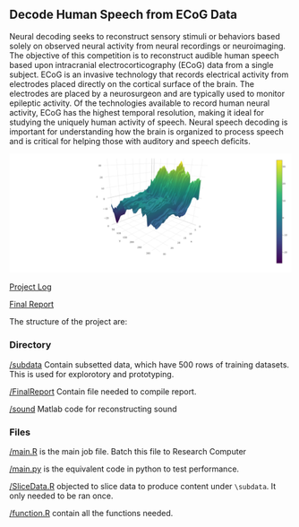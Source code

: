 ## Decode Human Speech from ECoG Data

Neural decoding seeks to reconstruct sensory stimuli or behaviors based solely on observed neural activity from neural recordings or neuroimaging.  The objective of this competition is to reconstruct audible human speech based upon intracranial electrocorticography (ECoG) data from a single subject.  ECoG is an invasive technology that records electrical activity from electrodes placed directly on the cortical surface of the brain. The electrodes are placed by a neurosurgeon and are typically used to monitor epileptic activity. Of the technologies available to record human neural activity, ECoG has the highest temporal resolution, making it ideal for studying the uniquely human activity of speech. Neural speech decoding is important for understanding how the brain is organized to process speech and is critical for helping those with auditory and speech deficits. 

![prediction](./FinalReport/predictionplot.png)

[Project Log](./ProjectNote.md)

[Final Report](./FinalReport/Report.pdf)


The structure of the project are:

### Directory

[/subdata](./subdata) Contain subsetted data, which have 500 rows of training datasets. This is used for explorotory and prototyping.

[/FinalReport](./FinalReport) Contain file needed to compile report.

[/sound](./sound) Matlab code for reconstructing sound

### Files

[/main.R](./main.R) is the main job file. Batch this file to Research Computer

[/main.py](./main.py) is the equivalent code in python to test performance.

[/SliceData.R](./SliceData.R) objected to slice data to produce content under `\subdata`. It only needed to be ran once.

[/function.R](./function.R) contain all the functions needed.
